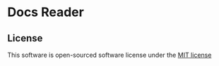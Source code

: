 # Docs Reader
## License

This software is open-sourced software license under the [MIT license](http://opensource.org/licenses/MIT)
